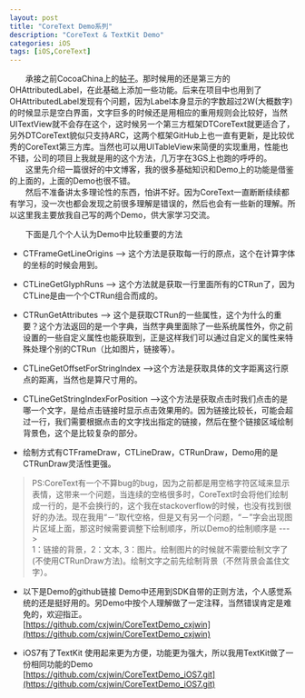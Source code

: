 ```yaml
---
layout: post
title: "CoreText Demo系列"
description: "CoreText & TextKit Demo"
categories: iOS
tags: [iOS,CoreText]
---
```


&emsp;&emsp;承接之前CocoaChina上的[帖子](http://www.cocoachina.com/bbs/read.php?tid=110499)。那时候用的还是第三方的OHAttributedLabel，在此基础上添加一些功能。后来在项目中也用到了OHAttributedLabel发现有个问题，因为Label本身显示的字数超过2W(大概数字)的时候显示是空白界面，文字巨多的时候还是用相应的重用规则会比较好，当然UITextView就不会存在这个，这时候另一个第三方框架DTCoreText就更适合了，另外DTCoreText貌似只支持ARC，这两个框架GitHub上也一直有更新，是比较优秀的CoreText第三方库。当然也可以用UITableView来简便的实现重用，性能也不错，公司的项目上我就是用的这个方法，几万字在3GS上也跑的呼呼的。  
&emsp;&emsp;这里先介绍一篇很好的中文博客，我的很多基础知识和Demo上的功能是借鉴的上面的，上面的Demo也很不错。  
&emsp;&emsp;然后不准备讲太多理论性的东西，怕讲不好。因为CoreText一直断断续续都有学习，没一次也都会发现之前很多理解是错误的，然后也会有一些新的理解。所以这里我主要放我自己写的两个Demo，供大家学习交流。  

&emsp;&emsp;下面是几个个人认为Demo中比较重要的方法  

* CTFrameGetLineOrigins --> 这个方法是获取每一行的原点，这个在计算字体的坐标的时候会用到。

* CTLineGetGlyphRuns --> 这个方法就是获取一行里面所有的CTRun了，因为CTLine是由一个个CTRun组合而成的。

* CTRunGetAttributes --> 这个是获取CTRun的一些属性，这个为什么的重要？这个方法返回的是一个字典，当然字典里面除了一些系统属性外，你之前设置的一些自定义属性也能获取到，正是这样我们可以通过自定义的属性来特殊处理个别的CTRun（比如图片，链接等）。

* CTLineGetOffsetForStringIndex -->这个方法是获取具体的文字距离这行原点的距离，当然也是算尺寸用的。

* CTLineGetStringIndexForPosition -->这个方法是获取点击时我们点击的是哪一个文字，是给点击链接时显示点击效果用的。因为链接比较长，可能会超过一行，我们需要根据点击的文字找出指定的链接，然后在整个链接区域绘制背景色，这个是比较复杂的部分。

* 绘制方式有CTFrameDraw，CTLineDraw，CTRunDraw，Demo用的是CTRunDraw灵活性更强。

>PS:CoreText有一个不算bug的bug，因为之前都是用空格字符区域来显示表情，这带来一个问题，当连续的空格很多时，CoreText时会将他们绘制成一行的，是不会换行的，这个我在stackoverflow的时候，也没有找到很好的办法。现在我用“－”取代空格，但是又有另一个问题，“－”字会出现图片区域上面，那这时候需要调整下绘制顺序，所以Demo的绘制顺序是 --->  
1：链接的背景，2：文本, 3：图片。绘制图片的时候就不需要绘制文字了(不使用CTRunDraw方法)。绘制文字之前先绘制背景（不然背景会盖住文字）。

* 以下是Demo的github链接
Demo中还用到SDK自带的正则方法，个人感觉系统的还是挺好用的。另Demo中按个人理解做了一定注释，当然错误肯定是难免的，欢迎指正。    
[https://github.com/cxjwin/CoreTextDemo_cxjwin](https://github.com/cxjwin/CoreTextDemo_cxjwin)

* iOS7有了TextKit 使用起来更为方便，功能更为强大，所以我用TextKit做了一份相同功能的Demo  
[https://github.com/cxjwin/CoreTextDemo_iOS7.git](https://github.com/cxjwin/CoreTextDemo_iOS7.git)


